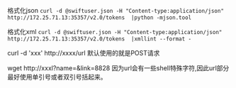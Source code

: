格式化json
`curl -d @swiftuser.json -H "Content-type:application/json"  http://172.25.71.13:35357/v2.0/tokens  |python -mjson.tool`

格式化xml
`curl -d @swiftuser.json -H "Content-type:application/json"  http://172.25.71.13:35357/v2.0/tokens  |xmllint --format -`


curl -d 'xxx' http://xxxx/url 默认使用的就是POST请求


wget http://xxxl?name=&link=8828 因为url会有一些shell特殊字符,因此url部分最好使用单引号或者双引号括起来。
